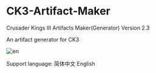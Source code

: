# CK3-Artifact-Maker
Crusader Kings III Artifacts Maker(Generator)
Version 2.3

An artifact generator for CK3

![en](https://user-images.githubusercontent.com/71212352/165884974-05f87778-71ac-499c-ae30-ff72a323f3c5.jpg)


Support language:
简体中文
English
